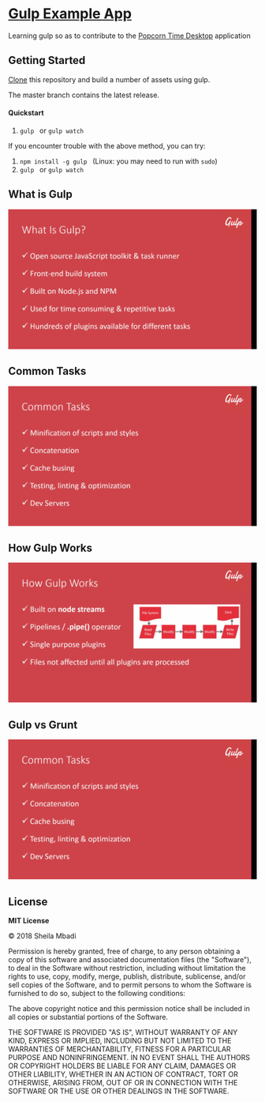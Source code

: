 # [Gulp Example App](https://github.com/sheilambadi/gulp-example-app)
Learning gulp so as to contribute to the [Popcorn Time Desktop](https://github.com/popcorn-official/popcorn-desktop) application 

## Getting Started
[Clone](https://github.com/sheilambadi/gulp-example-app) this repository and build a number of assets using gulp.

The master branch contains the latest release.

#### Quickstart
1. `gulp ` or `gulp watch`

If you encounter trouble with the above method, you can try:

1. `npm install -g gulp ` (Linux: you may need to run with `sudo`)
1. `gulp ` or `gulp watch`



## What is Gulp

![What is Gulp](src/images/gulp.png "What is Gulp")

## Common Tasks 

![What is Gulp](src/images/gulp2.png "Common Tasks")

## How Gulp Works

![What is Gulp](src/images/gulp3.png "How Gulp Works")

## Gulp vs Grunt

![What is Gulp](src/images/gulp2.png "Gulp vs Grunt")

## License
 
**MIT License**

<p>&copy; 2018 Sheila Mbadi</p>

Permission is hereby granted, free of charge, to any person obtaining a copy
of this software and associated documentation files (the "Software"), to deal
in the Software without restriction, including without limitation the rights
to use, copy, modify, merge, publish, distribute, sublicense, and/or sell
copies of the Software, and to permit persons to whom the Software is
furnished to do so, subject to the following conditions:

The above copyright notice and this permission notice shall be included in all
copies or substantial portions of the Software.

THE SOFTWARE IS PROVIDED "AS IS", WITHOUT WARRANTY OF ANY KIND, EXPRESS OR
IMPLIED, INCLUDING BUT NOT LIMITED TO THE WARRANTIES OF MERCHANTABILITY,
FITNESS FOR A PARTICULAR PURPOSE AND NONINFRINGEMENT. IN NO EVENT SHALL THE
AUTHORS OR COPYRIGHT HOLDERS BE LIABLE FOR ANY CLAIM, DAMAGES OR OTHER
LIABILITY, WHETHER IN AN ACTION OF CONTRACT, TORT OR OTHERWISE, ARISING FROM,
OUT OF OR IN CONNECTION WITH THE SOFTWARE OR THE USE OR OTHER DEALINGS IN THE
SOFTWARE.
